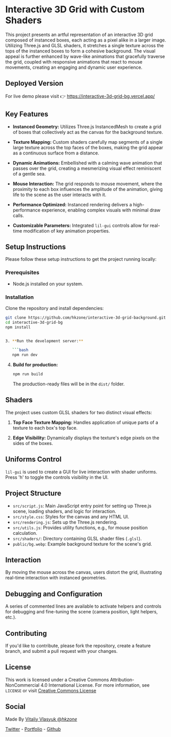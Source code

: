 # Interactive 3D Grid with Custom Shaders

This project presents an artful representation of an interactive 3D grid composed of instanced boxes, each acting as a pixel alike in a larger image. Utilizing Three.js and GLSL shaders, it stretches a single texture across the tops of the instanced boxes to form a cohesive background. The visual appeal is further enhanced by wave-like animations that gracefully traverse the grid, coupled with responsive animations that react to mouse movements, creating an engaging and dynamic user experience.

## Deployed Version

For live demo please visit 👉 https://interactive-3d-grid-bg.vercel.app/

## Key Features

- **Instanced Geometry:** Utilizes Three.js InstancedMesh to create a grid of boxes that collectively act as the canvas for the background texture.
- **Texture Mapping:** Custom shaders carefully map segments of a single large texture across the top faces of the boxes, making the grid appear as a continuous surface from a distance.

- **Dynamic Animations:** Embellished with a calming wave animation that passes over the grid, creating a mesmerizing visual effect reminiscent of a gentle sea.

- **Mouse Interaction:** The grid responds to mouse movement, where the proximity to each box influences the amplitude of the animation, giving life to the scene as the user interacts with it.

- **Performance Optimized:** Instanced rendering delivers a high-performance experience, enabling complex visuals with minimal draw calls.

- **Customizable Parameters:** Integrated `lil-gui` controls allow for real-time modification of key animation properties.

## Setup Instructions

Please follow these setup instructions to get the project running locally:

### Prerequisites

- Node.js installed on your system.

### Installation

Clone the repository and install dependencies:

````bash
git clone https://github.com/hkzone/interactive-3d-grid-background.git
cd interactive-3d-grid-bg
npm install


3. **Run the development server:**

   ```bash
   npm run dev
````

4. **Build for production:**

   ```bash
   npm run build
   ```

   The production-ready files will be in the `dist/` folder.

## Shaders

The project uses custom GLSL shaders for two distinct visual effects:

1. **Top Face Texture Mapping:** Handles application of unique parts of a texture to each box's top face.

2. **Edge Visibility:** Dynamically displays the texture's edge pixels on the sides of the boxes.

## Uniforms Control

`lil-gui` is used to create a GUI for live interaction with shader uniforms. Press 'h' to toggle the controls visibility in the UI.

## Project Structure

- `src/script.js`: Main JavaScript entry point for setting up Three.js scene, loading shaders, and logic for interaction.
- `src/style.css`: Styles for the canvas and any HTML UI.
- `src/rendering.js`: Sets up the Three.js rendering.
- `src/utils.js`: Provides utility functions, e.g., for mouse position calculation.
- `src/shaders/`: Directory containing GLSL shader files (`.glsl`).
- `public/bg.webp`: Example background texture for the scene's grid.

## Interaction

By moving the mouse across the canvas, users distort the grid, illustrating real-time interaction with instanced geometries.

## Debugging and Configuration

A series of commented lines are available to activate helpers and controls for debugging and fine-tuning the scene (camera position, light helpers, etc.).

## Contributing

If you'd like to contribute, please fork the repository, create a feature branch, and submit a pull request with your changes.

## License

This work is licensed under a Creative Commons Attribution-NonCommercial 4.0 International License. For more information, see `LICENSE` or visit [Creative Commons License](https://creativecommons.org/licenses/by-nc/4.0/)

## Social

Made By [Vitaliy Vlasyuk @_hkzone_](https://twitter.com/_hkzone_)

[Twitter](https://twitter.com/_hkzone_) - [Portfolio](https://vitaliyvlasyuk.com/) - [Github](https://github.com/hkzone)
